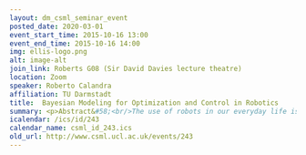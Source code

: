 ```yaml
---
layout: dm_csml_seminar_event
posted_date: 2020-03-01
event_start_time: 2015-10-16 13:00
event_end_time: 2015-10-16 14:00
img: ellis-logo.png
alt: image-alt
join_link: Roberts G08 (Sir David Davies lecture theatre)
location: Zoom
speaker: Roberto Calandra
affiliation: TU Darmstadt
title:  Bayesian Modeling for Optimization and Control in Robotics
summary: <p>Abstract&#58;<br/>The use of robots in our everyday life is hindered by the complexity necessary to design and tune appropriate controllers to execute the desired tasks.<br/>In this talk, I will show how Bayesian modelling can help to substantially reduce such complexity by providing effective tools.<br/>In the first part of my talk, I will discuss the learning of dynamical models required for accurate control and planning of the robot's movement, with a special emphasis on discontinuities deriving from contacts with the environment.<br/>Following, I will discuss the use of Bayesian optimization to efficiently optimize the parameters of existing controllers. As demonstration, I will present results obtained on a dynamic bipedal walker.</p><p>Short Bio&#58;<br/>Roberto Calandra is a PhD Candidate in the Autonomous Intelligent Systems Lab at TU Darmstadt, Germany. Previously, he achieved a  B.Sc. in Computer Science with an emphasis on control at the University of Palermo, Italy and a M.Sc. in Machine Learning and Data Mining at the Aalto University (formerly Helsinki University of Technology), Finland.<br/>His research interest lie at the convergence between robotics and machine learning.</p>
icalendar: /ics/id/243
calendar_name: csml_id_243.ics
old_url: http://www.csml.ucl.ac.uk/events/243
---
```

